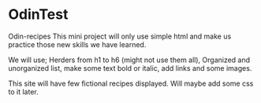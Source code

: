 # OdinTest
Odin-recipes
This mini project will only use simple html and make us practice those new skills we have learned.

We will use;
Herders from h1 to h6 (might not use them all),
Organized and unorganized list,
make some text bold or italic,
add links and some images.

This site will have few fictional recipes displayed. Will maybe add some css to it later.